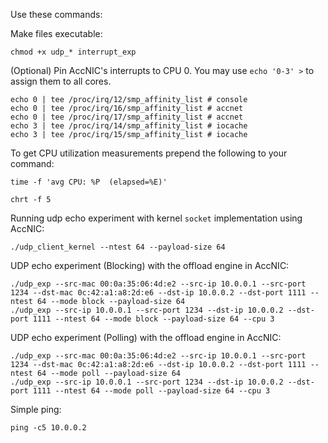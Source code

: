 Use these commands:

Make files executable:
```shell
chmod +x udp_* interrupt_exp
```

(Optional) Pin AccNIC's interrupts to CPU 0. You may use `echo '0-3' >` to assign them to all cores.
```shell
echo 0 | tee /proc/irq/12/smp_affinity_list # console
echo 0 | tee /proc/irq/16/smp_affinity_list # accnet
echo 0 | tee /proc/irq/17/smp_affinity_list # accnet
echo 3 | tee /proc/irq/14/smp_affinity_list # iocache
echo 3 | tee /proc/irq/15/smp_affinity_list # iocache
```

To get CPU utilization measurements prepend the following to your command:
```shell
time -f 'avg CPU: %P  (elapsed=%E)' 
```

`chrt -f 5` 

Running udp echo experiment with kernel `socket` implementation using AccNIC:
```shell
./udp_client_kernel --ntest 64 --payload-size 64
```

UDP echo experiment (Blocking) with the offload engine in AccNIC:
```shell
./udp_exp --src-mac 00:0a:35:06:4d:e2 --src-ip 10.0.0.1 --src-port 1234 --dst-mac 0c:42:a1:a8:2d:e6 --dst-ip 10.0.0.2 --dst-port 1111 --ntest 64 --mode block --payload-size 64
./udp_exp --src-ip 10.0.0.1 --src-port 1234 --dst-ip 10.0.0.2 --dst-port 1111 --ntest 64 --mode block --payload-size 64 --cpu 3
```

UDP echo experiment (Polling) with the offload engine in AccNIC:
```shell
./udp_exp --src-mac 00:0a:35:06:4d:e2 --src-ip 10.0.0.1 --src-port 1234 --dst-mac 0c:42:a1:a8:2d:e6 --dst-ip 10.0.0.2 --dst-port 1111 --ntest 64 --mode poll --payload-size 64
./udp_exp --src-ip 10.0.0.1 --src-port 1234 --dst-ip 10.0.0.2 --dst-port 1111 --ntest 64 --mode poll --payload-size 64 --cpu 3
```

Simple ping:
```shell
ping -c5 10.0.0.2 
```
